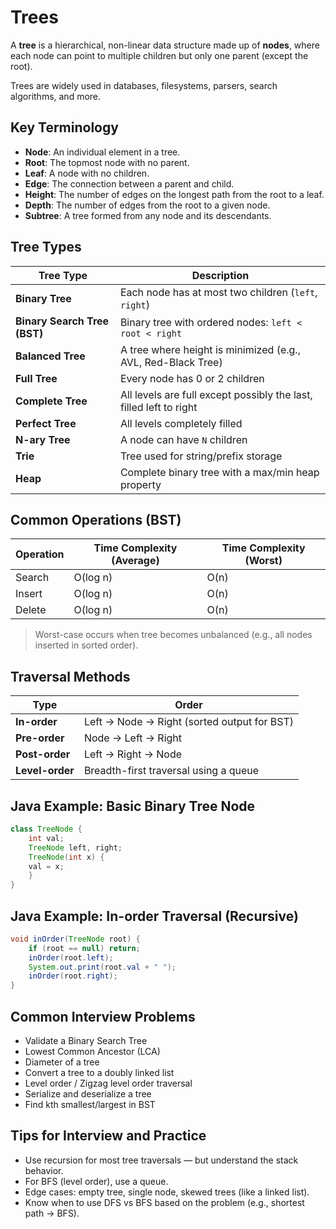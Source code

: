 # Trees

A **tree** is a hierarchical, non-linear data structure made up of **nodes**, where each node can point to multiple children but only one parent (except the root).

Trees are widely used in databases, filesystems, parsers, search algorithms, and more.

## Key Terminology

- **Node**: An individual element in a tree.
- **Root**: The topmost node with no parent.
- **Leaf**: A node with no children.
- **Edge**: The connection between a parent and child.
- **Height**: The number of edges on the longest path from the root to a leaf.
- **Depth**: The number of edges from the root to a given node.
- **Subtree**: A tree formed from any node and its descendants.

## Tree Types

| Tree Type                    | Description                                                        |
| ---------------------------- | ------------------------------------------------------------------ |
| **Binary Tree**              | Each node has at most two children (`left`, `right`)               |
| **Binary Search Tree (BST)** | Binary tree with ordered nodes: `left < root < right`              |
| **Balanced Tree**            | A tree where height is minimized (e.g., AVL, Red-Black Tree)       |
| **Full Tree**                | Every node has 0 or 2 children                                     |
| **Complete Tree**            | All levels are full except possibly the last, filled left to right |
| **Perfect Tree**             | All levels completely filled                                       |
| **N-ary Tree**               | A node can have `N` children                                       |
| **Trie**                     | Tree used for string/prefix storage                                |
| **Heap**                     | Complete binary tree with a max/min heap property                  |

## Common Operations (BST)

| Operation | Time Complexity (Average) | Time Complexity (Worst) |
| --------- | ------------------------- | ----------------------- |
| Search    | O(log n)                  | O(n)                    |
| Insert    | O(log n)                  | O(n)                    |
| Delete    | O(log n)                  | O(n)                    |

> Worst-case occurs when tree becomes unbalanced (e.g., all nodes inserted in sorted order).

## Traversal Methods

| Type            | Order                                       |
| --------------- | ------------------------------------------- |
| **In-order**    | Left → Node → Right (sorted output for BST) |
| **Pre-order**   | Node → Left → Right                         |
| **Post-order**  | Left → Right → Node                         |
| **Level-order** | Breadth-first traversal using a queue       |

## Java Example: Basic Binary Tree Node

```java showLineNumbers
class TreeNode {
    int val;
    TreeNode left, right;
    TreeNode(int x) {
    val = x;
    }
}
```

## Java Example: In-order Traversal (Recursive)

```java showLineNumbers
void inOrder(TreeNode root) {
    if (root == null) return;
    inOrder(root.left);
    System.out.print(root.val + " ");
    inOrder(root.right);
}
```

## Common Interview Problems

- Validate a Binary Search Tree
- Lowest Common Ancestor (LCA)
- Diameter of a tree
- Convert a tree to a doubly linked list
- Level order / Zigzag level order traversal
- Serialize and deserialize a tree
- Find kth smallest/largest in BST

## Tips for Interview and Practice

- Use recursion for most tree traversals — but understand the stack behavior.
- For BFS (level order), use a queue.
- Edge cases: empty tree, single node, skewed trees (like a linked list).
- Know when to use DFS vs BFS based on the problem (e.g., shortest path → BFS).
